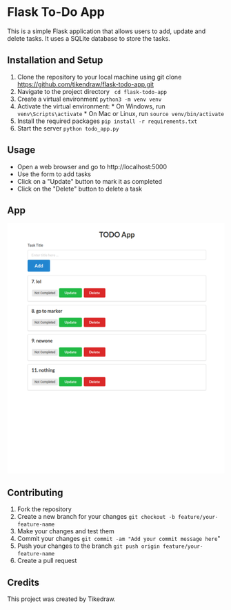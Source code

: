 # Flask To-Do App
This is a simple Flask application that allows users to add, update and delete tasks. It uses a SQLite database to store the tasks.

## Installation and Setup
1. Clone the repository to your local machine using git clone https://github.com/tikendraw/flask-todo-app.git
2. Navigate to the project directory ` cd flask-todo-app`
3. Create a virtual environment `python3 -m venv venv`
4. Activate the virtual environment:
        * On Windows, run `venv\Scripts\activate`
        * On Mac or Linux, run `source venv/bin/activate`
5. Install the required packages `pip install -r requirements.txt`
6. Start the server `python todo_app.py`

## Usage
* Open a web browser and go to http://localhost:5000
* Use the form to add tasks
* Click on a "Update" button to mark it as completed
* Click on the "Delete" button to delete a task

## App
![App Screenshot](screenshot.png)
## Contributing
1. Fork the repository
2. Create a new branch for your changes `git checkout -b feature/your-feature-name`
3. Make your changes and test them
4. Commit your changes `git commit -am "Add your commit message here`"
5. Push your changes to the branch `git push origin feature/your-feature-name`
6. Create a pull request

## Credits
This project was created by Tikedraw.